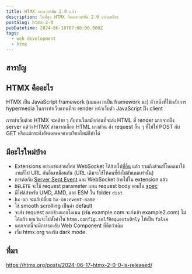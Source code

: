 ```yaml
---
title: HTMX ออกเวอร์ชั่น 2.0 แล้ว
description: ในที่สุด HTMX ก็ออกเวอร์ชั่น 2.0 แบบเสถียร
postSlug: htmx-2-0
pubDatetime: 2024-06-18T07:00:00.000Z
tags:
  - web development
  - htmx
---
```


## สารบัญ

## HTMX คืออะไร

HTMX เป็น JavaScript framework (ผมมองว่าเป็น framework นะ) ตัวหนึ่งที่ใช้หลักการ
hypermedia ในการทำเว็บแทนที่จะ render หน้าเว็บตัว JavaScript ฝั่ง client

การทำเว็บด้วย HTMX จะคล้าย ๆ กับทำเว็บสมัยก่อนที่จะส่ง HTML ที่ render มากจากฝั่ง
server แต่ว่า HTMX สามารถเลือก HTML บางส่วน ส่ง request อื่น ๆ ที่ไม่ใช่ POST กับ GET
หรือแม้กระทั่งอัพเดตเพจแบบเรียลไทม์ก็ทำได้

## มีอะไรใหม่บ้าง

- Extensions อย่างเช่นส่วนที่ต่อ WebSocket ได้ย้ายไป[ที่อื่น](https://extensions.htmx.org/) แล้ว รวมถึงส่วนที่โหลดมาใช้งานก็ไป URL อันอื่นเหมือนกัน (URL เดิมจะใช้ให้คนที่ยังไม่อัพเดตเท่านั้น)
- การต่อกับ [Server Sent Event](https://developer.mozilla.org/en-US/docs/Web/API/Server-sent_events) และ WebSocket ย้ายไปใน extension แล้ว
- `DELETE` จะใช้ request parameter แทน request body ตามใน [spec](https://www.rfc-editor.org/rfc/rfc7231#section-4.3.5)
- มีไฟล์สำหรับ UMD, AMD, และ ESM ใน folder `dist`
- `hx-on` จะแก้เปลี่ยน `hx-on:event-name`
- ใช้ smooth scrolling เป็นค่า default
- จะส่ง request ออกข้างนอกโดเมน (เช่น example.com จะส่งเข้า example2.com) ไม่ได้แล้ว ยกเว้นจะไปตั้งค่าใน `htmx.config.selfRequestsOnly` ให้เป็น `false`
- นอกจากนี้จะมีการรองรับ Web Component ที่ดีกว่าเดิม
- เว็บ htmx.org รองรับ dark mode

## ที่มา

https://htmx.org/posts/2024-06-17-htmx-2-0-0-is-released/
